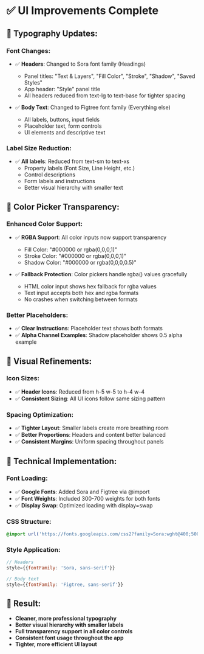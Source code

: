 # ✅ UI Improvements Complete

## 🎨 Typography Updates:

### **Font Changes:**
- ✅ **Headers**: Changed to Sora font family (Headings)
  - Panel titles: "Text & Layers", "Fill Color", "Stroke", "Shadow", "Saved Styles"
  - App header: "Style" panel title
  - All headers reduced from text-lg to text-base for tighter spacing

- ✅ **Body Text**: Changed to Figtree font family (Everything else)
  - All labels, buttons, input fields
  - Placeholder text, form controls
  - UI elements and descriptive text

### **Label Size Reduction:**
- ✅ **All labels**: Reduced from text-sm to text-xs
  - Property labels (Font Size, Line Height, etc.)
  - Control descriptions
  - Form labels and instructions
  - Better visual hierarchy with smaller text

## 🌈 Color Picker Transparency:

### **Enhanced Color Support:**
- ✅ **RGBA Support**: All color inputs now support transparency
  - Fill Color: "#000000 or rgba(0,0,0,1)"
  - Stroke Color: "#000000 or rgba(0,0,0,1)" 
  - Shadow Color: "#000000 or rgba(0,0,0,0.5)"

- ✅ **Fallback Protection**: Color pickers handle rgba() values gracefully
  - HTML color input shows hex fallback for rgba values
  - Text input accepts both hex and rgba formats
  - No crashes when switching between formats

### **Better Placeholders:**
- ✅ **Clear Instructions**: Placeholder text shows both formats
- ✅ **Alpha Channel Examples**: Shadow placeholder shows 0.5 alpha example

## 🔧 Visual Refinements:

### **Icon Sizes:**
- ✅ **Header Icons**: Reduced from h-5 w-5 to h-4 w-4
- ✅ **Consistent Sizing**: All UI icons follow same sizing pattern

### **Spacing Optimization:**
- ✅ **Tighter Layout**: Smaller labels create more breathing room
- ✅ **Better Proportions**: Headers and content better balanced
- ✅ **Consistent Margins**: Uniform spacing throughout panels

## 📁 Technical Implementation:

### **Font Loading:**
- ✅ **Google Fonts**: Added Sora and Figtree via @import
- ✅ **Font Weights**: Included 300-700 weights for both fonts
- ✅ **Display Swap**: Optimized loading with display=swap

### **CSS Structure:**
```css
@import url('https://fonts.googleapis.com/css2?family=Sora:wght@400;500;600;700&family=Figtree:wght@300;400;500;600;700&display=swap');
```

### **Style Application:**
```jsx
// Headers
style={{fontFamily: 'Sora, sans-serif'}}

// Body text  
style={{fontFamily: 'Figtree, sans-serif'}}
```

## 🎯 Result:
- **Cleaner, more professional typography**
- **Better visual hierarchy with smaller labels**
- **Full transparency support in all color controls**
- **Consistent font usage throughout the app**
- **Tighter, more efficient UI layout**
